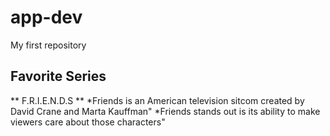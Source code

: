 # app-dev
My first repository
## Favorite Series
** F.R.I.E.N.D.S **
*Friends is an American television sitcom created by David Crane and Marta Kauffman"
*Friends stands out is its ability to make viewers care about those characters"
